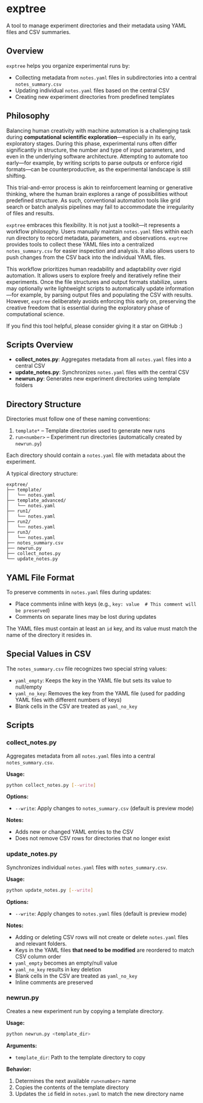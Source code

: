 # exptree

A tool to manage experiment directories and their metadata using YAML files and CSV summaries.

## Overview

`exptree` helps you organize experimental runs by:
- Collecting metadata from `notes.yaml` files in subdirectories into a central `notes_summary.csv`
- Updating individual `notes.yaml` files based on the central CSV
- Creating new experiment directories from predefined templates

## Philosophy
Balancing human creativity with machine automation is a challenging task during **computational scientific exploration**—especially in its early, exploratory stages. During this phase, experimental runs often differ significantly in structure, the number and type of input parameters, and even in the underlying software architecture. Attempting to automate too early—for example, by writing scripts to parse outputs or enforce rigid formats—can be counterproductive, as the experimental landscape is still shifting.

This trial-and-error process is akin to reinforcement learning or generative thinking, where the human brain explores a range of possibilities without predefined structure. As such, conventional automation tools like grid search or batch analysis pipelines may fail to accommodate the irregularity of files and results.

`exptree` embraces this flexibility. It is not just a toolkit—it represents a workflow philosophy. Users manually maintain `notes.yaml` files within each run directory to record metadata, parameters, and observations. `exptree` provides tools to collect these YAML files into a centralized `notes_summary.csv` for easier inspection and analysis. It also allows users to push changes from the CSV back into the individual YAML files.

This workflow prioritizes human readability and adaptability over rigid automation. It allows users to explore freely and iteratively refine their experiments. Once the file structures and output formats stabilize, users may optionally write lightweight scripts to automatically update information—for example, by parsing output files and populating the CSV with results. However, `exptree` deliberately avoids enforcing this early on, preserving the creative freedom that is essential during the exploratory phase of computational science.

If you find this tool helpful, please consider giving it a star on GitHub :)

## Scripts Overview

- **collect_notes.py**: Aggregates metadata from all `notes.yaml` files into a central CSV
- **update_notes.py**: Synchronizes `notes.yaml` files with the central CSV
- **newrun.py**: Generates new experiment directories using template folders

## Directory Structure

Directories must follow one of these naming conventions:
1. `template*` – Template directories used to generate new runs
2. `run<number>` – Experiment run directories (automatically created by `newrun.py`)

Each directory should contain a `notes.yaml` file with metadata about the experiment.

A typical directory structure:

```
exptree/
├── template/
│   └── notes.yaml
├── template_advanced/
│   └── notes.yaml
├── run1/
│   └── notes.yaml
├── run2/
│   └── notes.yaml
├── run3/
│   └── notes.yaml
├── notes_summary.csv
├── newrun.py
├── collect_notes.py
└── update_notes.py
```

## YAML File Format

To preserve comments in `notes.yaml` files during updates:
- Place comments inline with keys (e.g., `key: value  # This comment will be preserved`)
- Comments on separate lines may be lost during updates

The YAML files must contain at least an `id` key, and its value must match the name of the directory it resides in.

## Special Values in CSV

The `notes_summary.csv` file recognizes two special string values:

- `yaml_empty`: Keeps the key in the YAML file but sets its value to null/empty
- `yaml_no_key`: Removes the key from the YAML file (used for padding YAML files with different numbers of keys)
- Blank cells in the CSV are treated as `yaml_no_key`

## Scripts

### collect_notes.py

Aggregates metadata from all `notes.yaml` files into a central `notes_summary.csv`.

**Usage:**
```bash
python collect_notes.py [--write]
```

**Options:**
- `--write`: Apply changes to `notes_summary.csv` (default is preview mode)

**Notes:**
- Adds new or changed YAML entries to the CSV
- Does not remove CSV rows for directories that no longer exist

### update_notes.py

Synchronizes individual `notes.yaml` files with `notes_summary.csv`.

**Usage:**
```bash
python update_notes.py [--write]
```

**Options:**
- `--write`: Apply changes to `notes.yaml` files (default is preview mode)

**Notes:**
- Adding or deleting CSV rows will not create or delete `notes.yaml` files and relevant folders.
- Keys in the YAML files **that need to be modified** are reordered to match CSV column order
- `yaml_empty` becomes an empty/null value
- `yaml_no_key` results in key deletion
- Blank cells in the CSV are treated as `yaml_no_key`
- Inline comments are preserved

### newrun.py

Creates a new experiment run by copying a template directory.

**Usage:**
```bash
python newrun.py <template_dir>
```

**Arguments:**
- `template_dir`: Path to the template directory to copy

**Behavior:**
1. Determines the next available `run<number>` name
2. Copies the contents of the template directory
3. Updates the `id` field in `notes.yaml` to match the new directory name
